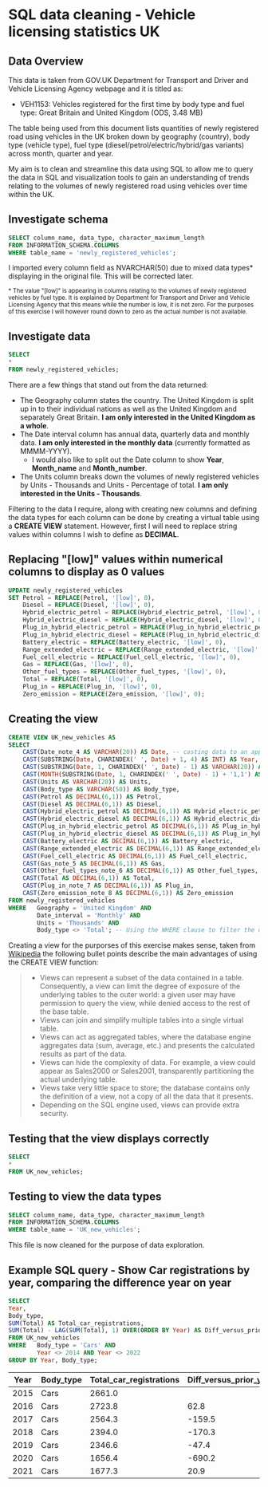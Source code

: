 # SQL data cleaning - Vehicle licensing statistics UK

## Data Overview
This data is taken from GOV.UK Department for Transport and Driver and Vehicle Licensing Agency webpage and it is titled as:

* VEH1153: Vehicles registered for the first time by body type and fuel type: Great Britain and United Kingdom (ODS, 3.48 MB)

The table being used from this document lists quantities of newly registered road using vehicles in the UK broken down by geography (country), body type (vehicle type), fuel type (diesel/petrol/electric/hybrid/gas variants) across month, quarter and year.

My aim is to clean and streamline this data using SQL to allow me to query the data in SQL and visualization tools to gain an understanding of trends relating to the volumes of newly registered road using vehicles over time within the UK.

## Investigate schema
```sql
SELECT column_name, data_type, character_maximum_length
FROM INFORMATION_SCHEMA.COLUMNS
WHERE table_name = 'newly_registered_vehicles';
```

I imported every column field as NVARCHAR(50) due to mixed data types* displaying in the original file. This will be corrected later.

<sub>* The value "[low]" is appearing in columns relating to the volumes of newly registered vehicles by fuel type. It is explained by Department for Transport and Driver and Vehicle Licensing Agency that this means while the number is low, it is not zero. For the purposes of this exercise I will however round down to zero as the actual number is not available.</sub>

## Investigate data
```sql
SELECT
*
FROM newly_registered_vehicles;
```

There are a few things that stand out from the data returned:
* The Geography column states the country. The United Kingdom is split up in to their individual nations as well as the United Kingdom and separately Great Britain. **I am only interested in the United Kingdom as a whole**.
* The Date interval column has annual data, quarterly data and monthly data. **I am only interested in the monthly data** (currently formatted as MMMM-YYYY).
	* I would also like to split out the Date column to show **Year**, **Month_name** and **Month_number**.
* The Units column breaks down the volumes of newly registered vehicles by Units - Thousands and Units - Percentage of total. **I am only interested in the Units - Thousands**.

Filtering to the data I require, along with creating new columns and defining the data types for each column can be done by creating a virtual table using a **CREATE VIEW** statement. However, first I will need to replace string values within columns I wish to define as **DECIMAL**.

## Replacing "[low]" values within numerical columns to display as 0 values
```sql
UPDATE newly_registered_vehicles
SET	Petrol = REPLACE(Petrol, '[low]', 0),
	Diesel = REPLACE(Diesel, '[low]', 0),
	Hybrid_electric_petrol = REPLACE(Hybrid_electric_petrol, '[low]', 0),
	Hybrid_electric_diesel = REPLACE(Hybrid_electric_diesel, '[low]', 0),
	Plug_in_hybrid_electric_petrol = REPLACE(Plug_in_hybrid_electric_petrol, '[low]', 0),
	Plug_in_hybrid_electric_diesel = REPLACE(Plug_in_hybrid_electric_diesel, '[low]', 0),
	Battery_electric = REPLACE(Battery_electric, '[low]', 0),
	Range_extended_electric = REPLACE(Range_extended_electric, '[low]', 0),
	Fuel_cell_electric = REPLACE(Fuel_cell_electric, '[low]', 0),
	Gas = REPLACE(Gas, '[low]', 0),
	Other_fuel_types = REPLACE(Other_fuel_types, '[low]', 0),
	Total = REPLACE(Total, '[low]', 0),
	Plug_in = REPLACE(Plug_in, '[low]', 0),
	Zero_emission = REPLACE(Zero_emission, '[low]', 0);
```

## Creating the view
```sql
CREATE VIEW UK_new_vehicles AS
SELECT
	CAST(Date_note_4 AS VARCHAR(20)) AS Date, -- casting data to an appropriate data type and changing the column name
	CAST(SUBSTRING(Date, CHARINDEX(' ', Date) + 1, 4) AS INT) AS Year, -- new column
	CAST(SUBSTRING(Date, 1, CHARINDEX(' ', Date) - 1) AS VARCHAR(20)) AS Month_name, -- new column
	CAST(MONTH(SUBSTRING(Date, 1, CHARINDEX(' ', Date) - 1) + '1,1') AS INT) AS Month_number, -- new column
	CAST(Units AS VARCHAR(20)) AS Units,
	CAST(Body_type AS VARCHAR(50)) AS Body_type,
	CAST(Petrol AS DECIMAL(6,1)) AS Petrol,
	CAST(Diesel AS DECIMAL(6,1)) AS Diesel,
	CAST(Hybrid_electric_petrol AS DECIMAL(6,1)) AS Hybrid_electric_petrol,
	CAST(Hybrid_electric_diesel AS DECIMAL(6,1)) AS Hybrid_electric_diesel,
	CAST(Plug_in_hybrid_electric_petrol AS DECIMAL(6,1)) AS Plug_in_hybrid_electric_petrol,
	CAST(Plug_in_hybrid_electric_diesel AS DECIMAL(6,1)) AS Plug_in_hybrid_electric_diesel,
	CAST(Battery_electric AS DECIMAL(6,1)) AS Battery_electric,
	CAST(Range_extended_electric AS DECIMAL(6,1)) AS Range_extended_electric,
	CAST(Fuel_cell_electric AS DECIMAL(6,1)) AS Fuel_cell_electric,
	CAST(Gas_note_5 AS DECIMAL(6,1)) AS Gas,
	CAST(Other_fuel_types_note_6 AS DECIMAL(6,1)) AS Other_fuel_types,
	CAST(Total AS DECIMAL(6,1)) AS Total,
	CAST(Plug_in_note_7 AS DECIMAL(6,1)) AS Plug_in,
	CAST(Zero_emission_note_8 AS DECIMAL(6,1)) AS Zero_emission
FROM newly_registered_vehicles
WHERE	Geography = 'United Kingdom' AND 
		Date_interval = 'Monthly' AND
		Units = 'Thousands' AND
		Body_type <> 'Total'; -- Using the WHERE clause to filter the data to reduce rows
```

Creating a view for the purporses of this exercise makes sense, taken from [Wikipedia](https://en.wikipedia.org/wiki/View_(SQL)) the following bullet points describe the main advantages of using the CREATE VIEW function:

> * Views can represent a subset of the data contained in a table. Consequently, a view can limit the degree of exposure of the underlying tables to the outer world: a given user may have permission to query the view, while denied access to the rest of the base table.
> * Views can join and simplify multiple tables into a single virtual table.
> * Views can act as aggregated tables, where the database engine aggregates data (sum, average, etc.) and presents the calculated results as part of the data.
> * Views can hide the complexity of data. For example, a view could appear as Sales2000 or Sales2001, transparently partitioning the actual underlying table.
> * Views take very little space to store; the database contains only the definition of a view, not a copy of all the data that it presents.
> * Depending on the SQL engine used, views can provide extra security.

## Testing that the view displays correctly
```sql
SELECT 
* 
FROM UK_new_vehicles;
```

## Testing to view the data types
```sql
SELECT column_name, data_type, character_maximum_length
FROM INFORMATION_SCHEMA.COLUMNS
WHERE table_name = 'UK_new_vehicles';
```

This file is now cleaned for the purpose of data exploration.

## Example SQL query - Show Car registrations by year, comparing the difference year on year
```sql
SELECT
Year,
Body_type,
SUM(Total) AS Total_car_registrations,
SUM(Total) - LAG(SUM(Total), 1) OVER(ORDER BY Year) AS Diff_versus_prior_year
FROM UK_new_vehicles
WHERE	Body_type = 'Cars' AND
		Year <> 2014 AND Year <> 2022
GROUP BY Year, Body_type;
```

| Year | Body_type | Total_car_registrations | Diff_versus_prior_year |
|------|-----------|-------------------------|------------------------|
| 2015 | Cars      | 2661.0                 |                        |
| 2016 | Cars      | 2723.8                 | 62.8                  |
| 2017 | Cars      | 2564.3                 | -159.5                |
| 2018 | Cars      | 2394.0                 | -170.3                |
| 2019 | Cars      | 2346.6                 | -47.4                 |
| 2020 | Cars      | 1656.4                 | -690.2                |
| 2021 | Cars      | 1677.3                 | 20.9                  |
